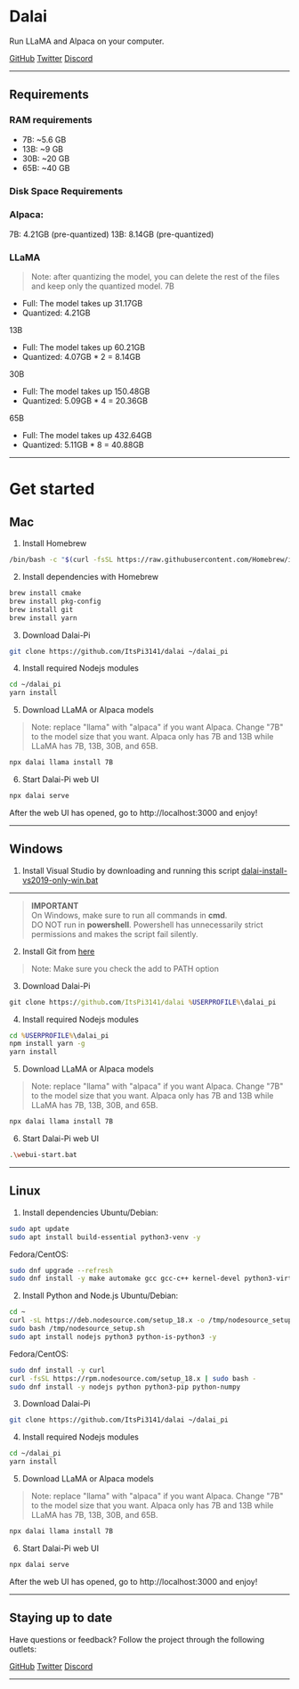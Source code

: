 # Dalai

Run LLaMA and Alpaca on your computer.

<a href="https://github.com/cocktailpeanut/dalai" class='inverse btn'><i class="fa-brands fa-github"></i> GitHub</a>
<a href="https://twitter.com/cocktailpeanut" class='inverse btn'><i class="fa-brands fa-twitter"></i> Twitter</a>
<a href="https://discord.gg/XahBUrbVwz" class='inverse btn'><i class="fa-brands fa-discord"></i> Discord</a>

---

## Requirements

### RAM requirements
- 7B: ~5.6 GB
- 13B: ~9 GB
- 30B: ~20 GB
- 65B: ~40 GB

### Disk Space Requirements

### Alpaca:
7B: 4.21GB (pre-quantized)
13B: 8.14GB (pre-quantized)

### LLaMA
> Note: after quantizing the model, you can delete the rest of the files and keep only the quantized model.
7B
- Full: The model takes up 31.17GB
- Quantized: 4.21GB

13B
- Full: The model takes up 60.21GB
- Quantized: 4.07GB \* 2 = 8.14GB

30B
- Full: The model takes up 150.48GB
- Quantized: 5.09GB \* 4 = 20.36GB

65B
- Full: The model takes up 432.64GB
- Quantized: 5.11GB \* 8 = 40.88GB

---

# Get started

## Mac
1. Install Homebrew
```sh
/bin/bash -c "$(curl -fsSL https://raw.githubusercontent.com/Homebrew/install/HEAD/install.sh)"
```

2. Install dependencies with Homebrew
```sh
brew install cmake
brew install pkg-config
brew install git
brew install yarn
```

3. Download Dalai-Pi
```sh
git clone https://github.com/ItsPi3141/dalai ~/dalai_pi
```

4. Install required Nodejs modules
```sh
cd ~/dalai_pi
yarn install
```

5. Download LLaMA or Alpaca models
> Note: replace "llama" with "alpaca" if you want Alpaca. Change "7B" to the model size that you want. Alpaca only has 7B and 13B while LLaMA has 7B, 13B, 30B, and 65B.
```sh
npx dalai llama install 7B
```

6. Start Dalai-Pi web UI
```sh
npx dalai serve
```

After the web UI has opened, go to http://localhost:3000 and enjoy!

---

## Windows

1. Install Visual Studio by downloading and running this script
[dalai-install-vs2019-only-win.bat](https://github.com/ItsPi3141/dalai/blob/main/setup-scripts/dalai-install-vs2019-only-win.bat)

---

> **IMPORTANT**  
> On Windows, make sure to run all commands in **cmd**.  
> DO NOT run in **powershell**. Powershell has unnecessarily strict permissions and makes the script fail silently.

2. Install Git from [here](https://git-scm.com/downloads)
> Note: Make sure you check the add to PATH option

3. Download Dalai-Pi
```cmd
git clone https://github.com/ItsPi3141/dalai %USERPROFILE%\dalai_pi
```

4. Install required Nodejs modules
```cmd
cd %USERPROFILE%\dalai_pi
npm install yarn -g
yarn install
```

5. Download LLaMA or Alpaca models
> Note: replace "llama" with "alpaca" if you want Alpaca. Change "7B" to the model size that you want. Alpaca only has 7B and 13B while LLaMA has 7B, 13B, 30B, and 65B.
```sh
npx dalai llama install 7B
```

6. Start Dalai-Pi web UI
```sh
.\webui-start.bat
```

---

## Linux

1. Install dependencies
Ubuntu/Debian:
```sh
sudo apt update
sudo apt install build-essential python3-venv -y
```

Fedora/CentOS:
```sh
sudo dnf upgrade --refresh
sudo dnf install -y make automake gcc gcc-c++ kernel-devel python3-virtualenv
```

2. Install Python and Node.js
Ubuntu/Debian:
```sh
cd ~
curl -sL https://deb.nodesource.com/setup_18.x -o /tmp/nodesource_setup.sh
sudo bash /tmp/nodesource_setup.sh
sudo apt install nodejs python3 python-is-python3 -y
```

Fedora/CentOS:
```sh
sudo dnf install -y curl
curl -fsSL https://rpm.nodesource.com/setup_18.x | sudo bash -
sudo dnf install -y nodejs python python3-pip python-numpy
```

3. Download Dalai-Pi
```sh
git clone https://github.com/ItsPi3141/dalai ~/dalai_pi
```

4. Install required Nodejs modules
```sh
cd ~/dalai_pi
yarn install
```

5. Download LLaMA or Alpaca models
> Note: replace "llama" with "alpaca" if you want Alpaca. Change "7B" to the model size that you want. Alpaca only has 7B and 13B while LLaMA has 7B, 13B, 30B, and 65B.
```sh
npx dalai llama install 7B
```

6. Start Dalai-Pi web UI
```sh
npx dalai serve
```

After the web UI has opened, go to http://localhost:3000 and enjoy!

---

## Staying up to date

Have questions or feedback? Follow the project through the following outlets:

<a href="https://github.com/cocktailpeanut/dalai" class='inverse btn'><i class="fa-brands fa-github"></i> GitHub</a>
<a href="https://twitter.com/cocktailpeanut" class='inverse btn'><i class="fa-brands fa-twitter"></i> Twitter</a>
<a href="https://discord.gg/XahBUrbVwz" class='inverse btn'><i class="fa-brands fa-discord"></i> Discord</a>

---

